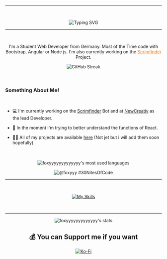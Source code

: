 
---

<br>
<div align="center">
  
<img src="https://readme-typing-svg.demolab.com?font=Open+Sans&weight=800&size=29&pause=1000&color=FF7700&center=true&vCenter=true&random=true&width=700&height=75&lines=Welcome+on+my+Github%F0%9F%91%8B;I'm+Fabian+Student+%26+Webdeveloper;I+would+be+happy+if+you+check+out+my+Portfolio" alt="Typing SVG" /><a href="https://maierfabian.de"></a>
  
---
</div>
<br>

<p align="center">I'm a Student Web Developer from Germany. Most of the Time code with Bootstrap, Angular or Node js.
I'm also currently working on the <a href="https://scrimfinder.gg" style="color: #ff7700;">Scrimfinder</a> Project.</p>


<div align="center">
  <img src="https://streak-stats.demolab.com?user=foxyyyyyyyyyyyyy&theme=highcontrast&hide_border=true&date_format=j%20M%5B%20Y%5D&mode=weekly&background=00000000" alt="GitHub Streak" /></a>
</div>
<br><br>

<h3>Something About Me!</h3>

<br>

- 💻 I'm currently working on the [Scrimfinder](https://scrimfinder.de) Bot and at [NewCreativ](https://newcreativ.de) as the lead Developer.

- 🌱 In the moment I'm trying to better understand the functions of React.<br>

- 👨‍💻 All of my projects are available [here](https://maierfabian.de) (Not jet but i will add them soon hopefully)
  <br><br> 
  
<br>
<div align="center">
<img alt="foxyyyyyyyyyyyyy's most used languages" src="https://github-readme-stats-rho-topaz.vercel.app/api/top-langs?username=foxyyyyyyyyyyyyy&theme=gruvbox&bg_color=00000000&show_icons=true&hide_border=true&layout=compact&card_width=350" /> 
  
  ![@foxyyy #30NitesOfCode](https://www.codedex.io/api/petStatus?user=foxyyy)

</div>




---

<br>

<div align="center">
  
[![My Skills](https://skillicons.dev/icons?i=js,html,css,angular,bootstrap,discordjs,docker,figma,git,github,jquery,linux,mysql,mongodb,nextjs,nodejs,npm,prisma,postgres,react,redis,sass,ts,express)](https://maierfabian.de)
</div>
 
<br>

---

<div align="center">
  <img alt="foxyyyyyyyyyyyyy's stats" src="https://github-readme-stats-rho-topaz.vercel.app/api?username=foxyyyyyyyyyyyyy&theme=gruvbox&bg_color=00000000&show_icons=true&hide_border=true&card_width=350" />
  


<br>

## 💰 You can Support me if you want
  [![Ko-Fi](https://img.shields.io/badge/Ko--fi-F16061?style=for-the-badge&logo=ko-fi&logoColor=white)](https://ko-fi.com/fabi98_6) 

</div>

